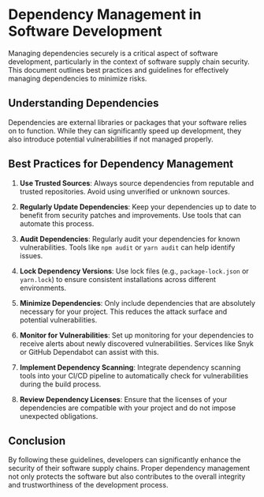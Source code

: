 # Dependency Management in Software Development

Managing dependencies securely is a critical aspect of software development, particularly in the context of software supply chain security. This document outlines best practices and guidelines for effectively managing dependencies to minimize risks.

## Understanding Dependencies

Dependencies are external libraries or packages that your software relies on to function. While they can significantly speed up development, they also introduce potential vulnerabilities if not managed properly.

## Best Practices for Dependency Management

1. **Use Trusted Sources**: Always source dependencies from reputable and trusted repositories. Avoid using unverified or unknown sources.

2. **Regularly Update Dependencies**: Keep your dependencies up to date to benefit from security patches and improvements. Use tools that can automate this process.

3. **Audit Dependencies**: Regularly audit your dependencies for known vulnerabilities. Tools like `npm audit` or `yarn audit` can help identify issues.

4. **Lock Dependency Versions**: Use lock files (e.g., `package-lock.json` or `yarn.lock`) to ensure consistent installations across different environments.

5. **Minimize Dependencies**: Only include dependencies that are absolutely necessary for your project. This reduces the attack surface and potential vulnerabilities.

6. **Monitor for Vulnerabilities**: Set up monitoring for your dependencies to receive alerts about newly discovered vulnerabilities. Services like Snyk or GitHub Dependabot can assist with this.

7. **Implement Dependency Scanning**: Integrate dependency scanning tools into your CI/CD pipeline to automatically check for vulnerabilities during the build process.

8. **Review Dependency Licenses**: Ensure that the licenses of your dependencies are compatible with your project and do not impose unexpected obligations.

## Conclusion

By following these guidelines, developers can significantly enhance the security of their software supply chains. Proper dependency management not only protects the software but also contributes to the overall integrity and trustworthiness of the development process.